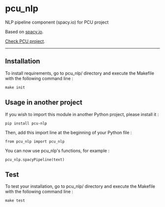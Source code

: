 # pcu_nlp

NLP pipeline component (spacy.io) for PCU project

Based on [spacy.io][spacy].

[Check PCU project][pcu].

[spacy]: https://spacy.io
[pcu]: https://github.com/zevio/pcu_core

----

## Installation

To install requirements, go to pcu_nlp/ directory and execute the Makefile with the following command line :

`make init`

## Usage in another project

If you wish to import this module in another Python project, please install it :

`pip install pcu-nlp`

Then, add this import line at the beginning of your Python file :

`from pcu_nlp import pcu_nlp`

You can now use pcu_nlp's functions, for example :

`pcu_nlp.spacyPipeline(text)`

## Test

To test your installation, go to pcu_nlp/ directory and execute the Makefile with the following command line : 

`make test`
